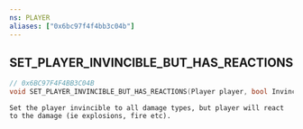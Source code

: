 ```yaml
---
ns: PLAYER
aliases: ["0x6bc97f4f4bb3c04b"]
---
```

## SET_PLAYER_INVINCIBLE_BUT_HAS_REACTIONS

```c
// 0x6BC97F4F4BB3C04B
void SET_PLAYER_INVINCIBLE_BUT_HAS_REACTIONS(Player player, bool Invincible);
```

```
Set the player invincible to all damage types, but player will react to the damage (ie explosions, fire etc).
```
